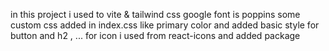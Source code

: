 in this project i used to vite & tailwind css
google font is poppins
some custom css added in index.css like primary color and added basic style for button and h2 , ...
for icon i used from react-icons and added package


